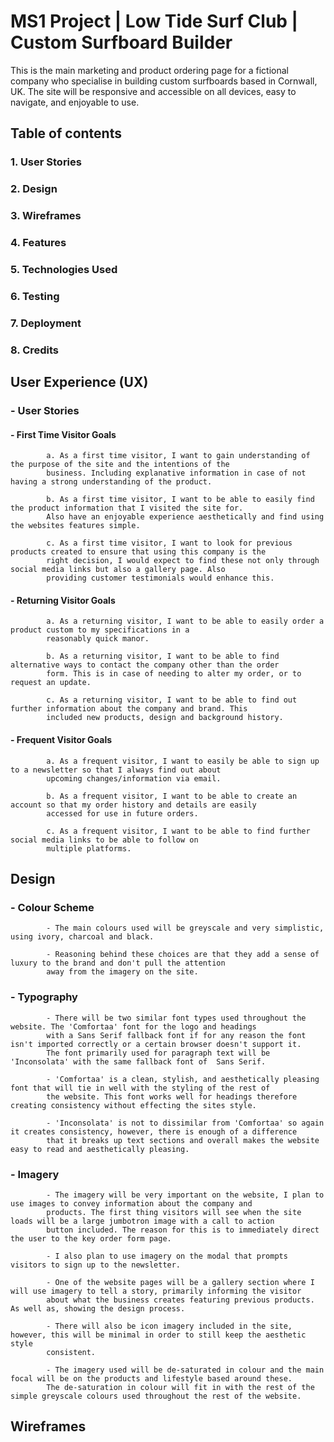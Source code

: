 # MS1 Project | Low Tide Surf Club | Custom Surfboard Builder

<!--Add live link project here-->

This is the main marketing and product ordering page for a fictional company who specialise in building custom surfboards
based in Cornwall, UK. The site will be responsive and accessible on all devices, easy to navigate, and enjoyable to use.

## Table of contents
### 1. User Stories
### 2. Design
### 3. Wireframes
### 4. Features
### 5. Technologies Used
### 6. Testing
### 7. Deployment
### 8. Credits

## User Experience (UX)
### - User Stories
####    - First Time Visitor Goals

            a. As a first time visitor, I want to gain understanding of the purpose of the site and the intentions of the
            business. Including explanative information in case of not having a strong understanding of the product.

            b. As a first time visitor, I want to be able to easily find the product information that I visited the site for.
            Also have an enjoyable experience aesthetically and find using the websites features simple.
            
            c. As a first time visitor, I want to look for previous products created to ensure that using this company is the
            right decision, I would expect to find these not only through social media links but also a gallery page. Also
            providing customer testimonials would enhance this.

####    - Returning Visitor Goals

            a. As a returning visitor, I want to be able to easily order a product custom to my specifications in a
            reasonably quick manor.

            b. As a returning visitor, I want to be able to find alternative ways to contact the company other than the order
            form. This is in case of needing to alter my order, or to request an update.

            c. As a returning visitor, I want to be able to find out further information about the company and brand. This
            included new products, design and background history.

####    - Frequent Visitor Goals

            a. As a frequent visitor, I want to easily be able to sign up to a newsletter so that I always find out about 
            upcoming changes/information via email.

            b. As a frequent visitor, I want to be able to create an account so that my order history and details are easily 
            accessed for use in future orders.

            c. As a frequent visitor, I want to be able to find further social media links to be able to follow on 
            multiple platforms.

## Design
###     - Colour Scheme

            - The main colours used will be greyscale and very simplistic, using ivory, charcoal and black.

            - Reasoning behind these choices are that they add a sense of luxury to the brand and don't pull the attention 
            away from the imagery on the site.

###     - Typography

            - There will be two similar font types used throughout the website. The 'Comfortaa' font for the logo and headings 
            with a Sans Serif fallback font if for any reason the font isn't imported correctly or a certain browser doesn't support it. 
            The font primarily used for paragraph text will be 'Inconsolata' with the same fallback font of  Sans Serif.
            
            - 'Comfortaa' is a clean, stylish, and aesthetically pleasing font that will tie in well with the styling of the rest of
            the website. This font works well for headings therefore creating consistency without effecting the sites style.

            - 'Inconsolata' is not to dissimilar from 'Comfortaa' so again it creates consistency, however, there is enough of a difference
            that it breaks up text sections and overall makes the website easy to read and aesthetically pleasing.

###     - Imagery

            - The imagery will be very important on the website, I plan to use images to convey information about the company and
            products. The first thing visitors will see when the site loads will be a large jumbotron image with a call to action 
            button included. The reason for this is to immediately direct the user to the key order form page.

            - I also plan to use imagery on the modal that prompts visitors to sign up to the newsletter.

            - One of the website pages will be a gallery section where I will use imagery to tell a story, primarily informing the visitor 
            about what the business creates featuring previous products. As well as, showing the design process.

            - There will also be icon imagery included in the site, however, this will be minimal in order to still keep the aesthetic style
            consistent.

            - The imagery used will be de-saturated in colour and the main focal will be on the products and lifestyle based around these. 
            The de-saturation in colour will fit in with the rest of the simple greyscale colours used throughout the rest of the website.

## Wireframes